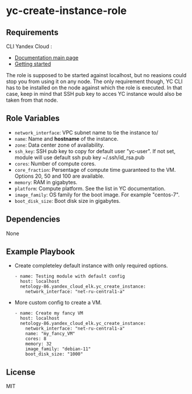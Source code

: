 yc-create-instance-role
=========

Requirements
------------

CLI Yandex Cloud :
- [Documentation main page](https://cloud.yandex.com/en-ru/docs/cli/)
- [Getting started](https://cloud.yandex.com/en-ru/docs/cli/quickstart)

The role is supposed to be started against localhost, but no reasions could stop you from using it on any node.
The only requirement though, YC CLI has to be installed on the node against which the role is executed.
In that case, keep in mind that SSH pub key to acces YC instance would also be taken from that node. 

Role Variables
--------------

  - `network_interface`: VPC subnet name to tie the instance to/
  - `name`: Name and **hostname** of the instance.
  - `zone`: Data center zone of availability.
  - `ssh_key`: SSH pub key to copy for default user "yc-user". If not set, module will use default ssh pub key ~/.ssh/id_rsa.pub
  - `cores`: Number of compute cores.
  - `core_fraction`: Persentage of compute time guaranteed to the VM. Options 20, 50 and 100 are available.
  - `memory`: RAM in gigabytes.
  - `platform`: Compute platform. See the list in YC documentation.
  - `image_family`: OS family for the boot image. For example "centos-7".
  - `boot_disk_size`: Boot disk size in gigabytes.

Dependencies
------------

None

Example Playbook
----------------

- Create completeley default instance with only required options.

      - name: Testing module with default config
        host: localhost
        netology-86.yandex_cloud_elk.yc_create_instance:
          network_interface: "net-ru-central1-a"

- More custom config to create a VM.

      - name: Create my fancy VM
        host: localhost
        netology-86.yandex_cloud_elk.yc_create_instance:
          network_interface: "net-ru-central1-a"
          name: "my_fancy_VM"
          cores: 8
          memory: 32
          image_family: "debian-11"
          boot_disk_size: "1000"

License
-------

MIT

